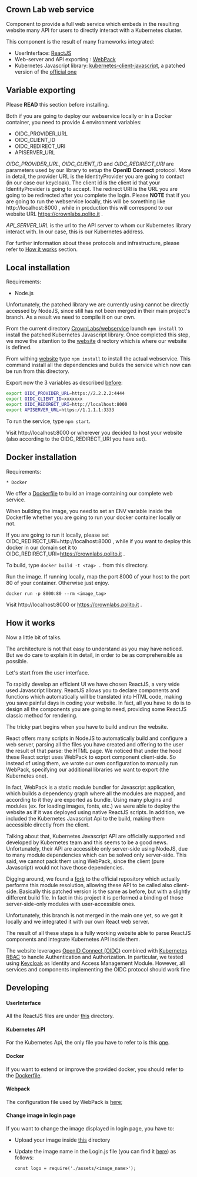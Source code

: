 ## Crown Lab web service

Component to provide a full web service which embeds in the resulting website many API for users to directly interact with a Kubernetes cluster.

This component is the result of many frameworks integrated:
    
* UserInterface: [ReactJS](https://reactjs.org/)
* Web-server and API exporting : [WebPack](https://webpack.js.org/)
* Kubernetes Javascript library: [kubernetes-client-javascript](https://github.com/scality/kubernetes-client-javascript/tree/browser), a patched version of the [official one](https://github.com/kubernetes-client/javascript)

## Variable exporting

Please **READ** this section before installing.

Both if you are going to deploy our webservice locally or in a Docker container, you need to provide 4 environment variables:

* OIDC_PROVIDER_URL
* OIDC_CLIENT_ID
* OIDC_REDIRECT_URI
* APISERVER_URL

*OIDC_PROVIDER_URL*, *OIDC_CLIENT_ID*  and *OIDC_REDIRECT_URI* are parameters used by our library to setup the **OpenID Connect** protocol.
More in detail, the provider URL is the IdentityProvider you are going to contact (in our case our keycloak).
The client id is the client id that your IdentityProvider is going to accept. The redirect URI is the URL you are going to be 
redirected after you complete the login. Please **NOTE** that if you are going to run the webservice locally, this will be
something like http://localhost:8000 , while in production this will correspond to our website URL https://crownlabs.polito.it .

*API_SERVER_URL* is the url to the API server to whom our Kubernetes library interact with. In our case, this is our Kubernetes address.

For further information about these protocols and infrastructure, please refer to [How it works](#how-it-works) section.

## Local installation

Requirements:

* Node.js

Unfortunately, the patched library we are currently using cannot be directly accessed by NodeJS, since still has not been
merged in their main project's branch. As a result we need to compile it on our own.  

From the current directory [CrownLabs/webservice](.) launch `npm install` to install the patched Kubernetes Javascript library.
Once completed this step, we move the attention to the [website](./website) directory which is where our website is defined.

From withing [website](./website) type `npm install` to install the actual webservice.
This command install all the dependencies and builds the service which now can be run from this directory. 

Export now the 3 variables as described [before](#variable-exporting):

```bash
export OIDC_PROVIDER_URL=https://2.2.2.2:4444
export OIDC_CLIENT_ID=xxxxxxx
export OIDC_REDIRECT_URI=http://localhost:8000
export APISERVER_URL=https://1.1.1.1:3333
```

To run the service, type `npm start`.

Visit http://localhost:8000 or wherever you decided to host your website (also according to the OIDC_REDIRECT_URI you have set).

## Docker installation

Requirements:
    
    * Docker
    
We offer a [Dockerfile](./Dockerfile) to build an image containing our complete web service.

When building the image, you need to set an ENV variable inside the Dockerfile whether
you are going to run your docker container locally or not.

If you are going to run it locally, please set OIDC_REDIRECT_URI=http://localhost:8000 , while if you want to deploy this docker
in our domain set it to OIDC_REDIRECT_URI=https://crownlabs.polito.it . 

To build, type `docker build -t <tag> .` from this directory.

Run the image. If running locally, map the port 8000 of your host to the port 80 of your container. Otherwise just enjoy.

`docker run -p 8000:80 --rm <image_tag>`

Visit http://localhost:8000 or https://crownlabs.polito.it .

## How it works

Now a little bit of talks.

The architecture is not that easy to understand as you may have noticed. But we do care to explain it in detail, in order to be
as comprehensible as possible.

Let's start from the user interface. 

To rapidly develop an efficient UI we have chosen ReactJS, a very wide used Javascript library. ReactJS allows you to declare
components and functions which automatically will be translated into HTML code, making you save painful days in coding your website.
In fact, all you have to do is to design all the components you are going to need, providing some ReactJS classic method for rendering.

The tricky part begins when you have to build and run the website.

React offers many scripts in NodeJS to automatically
build and configure a web server, parsing all the files you have created and offering to the user the result of that parse: the HTML page.
We noticed that under the hood these React script uses WebPack to export component client-side. So instead of using them, we wrote our own
configuration to manually run WebPack, specifying our additional libraries we want to export (the Kubernetes one).

In fact, WebPack is a static module bundler for Javascript application, which builds a dependency graph where all the modules are
mapped, and according to it they are exported as bundle. Using many plugins and modules (ex. for loading images, fonts, etc.)
we were able to deploy the website as if it was deployed using native ReactJS scripts. In addition, we included the Kubernetes Javascript Api to the build,
making them accessible directly from the client.

Talking about that, Kubernetes Javascript API are officially supported and developed by Kubernetes team and this seems to be a good news.
Unfortunately, their API are accessible only server-side using NodeJS, due to many module dependencies which can be solved only server-side.
This said, we cannot pack them using WebPack, since the client (pure Javascript) would not have those dependencies.

Digging around, we found a [fork](https://github.com/scality/kubernetes-client-javascript/tree/browser) to the official 
repository which actually performs this module resolution, allowing these API to be called also client-side. 
Basically this patched version is the same as before, but with a slightly different build file. In fact in this project
it is performed a binding of those server-side-only modules with user-accessible ones.

Unfortunately, this branch is not merged in the main one yet, so we got it locally and we integrated it with our own React web server.
 
The result of all these steps is a fully working website able to parse ReactJS components and integrate Kubernetes API inside them.

The website leverages [OpenID Connect (OIDC)](https://openid.net/connect/) combined with [Kubernetes RBAC](https://kubernetes.io/docs/reference/access-authn-authz/rbac/)
to handle Authentication and Authorization. In particular, we tested using [Keycloak](https://www.keycloak.org/) as 
Identity and Access Management Module. However, all services and components implementing the OIDC protocol should work fine 
 
## Developing

#### UserInterface

All the ReactJS files are under [this](./website/src) directory.

#### Kubernetes API

For the Kubernetes Api, the only file you have to refer to is this [one](./website/src/k8sApi/index.js). 

#### Docker

If you want to extend or improve the provided docker, you should refer to the [Dockerfile](./Dockerfile).

#### Webpack

The configuration file used by WebPack is [here](website/webpack.config.js);

#### Change image in login page

If you want to change the image displayed in login page, you have to:

* Upload your image inside [this](./website/src/assets) directory
* Update the image name in the Login.js file (you can find it [here](./website/src/Login.js)) as follows:

    ```
    const logo = require('./assets/<image_name>');
    ```
